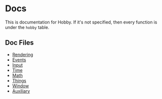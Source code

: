 # Docs

This is documentation for Hobby.
If it's not specified, then every function is under the `hobby` table.

## Doc Files
- [Rendering](rendering.md)
- [Events](events.md)
- [Input](input.md)
- [Time](time.md)
- [Math](math.md)
- [Things](things.md)
- [Window](window.md)
- [Auxiliary](auxiliary.md)